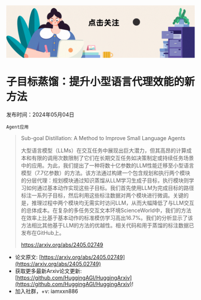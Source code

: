 ![](https://raw.githubusercontent.com/HuggingAGI/HuggingArxiv/main/imgs/follow2.gif)
# 子目标蒸馏：提升小型语言代理效能的新方法
发布时间：2024年05月04日

`Agent应用`
> Sub-goal Distillation: A Method to Improve Small Language Agents
>
> 大型语言模型（LLMs）在交互任务中展现出巨大潜力，但其高昂的计算成本和有限的调用次数限制了它们在长期交互任务如决策制定或持续任务场景中的应用。为此，我们提出了一种将数十亿参数的LLM性能迁移至小型语言模型（7.7亿参数）的方法。该方法通过构建一个包含规划和执行两个模块的分层代理：规划模块通过知识蒸馏从LLM学习生成子目标，执行模块则学习如何通过基本动作实现这些子目标。我们首先使用LLM为完成目标的路径标注一系列子目标，然后利用这些标注数据对两个模块进行微调。关键的是，推理过程中两个模块均无需实时访问LLM，从而大幅降低了与LLM交互的总体成本。在复杂的多任务交互文本环境ScienceWorld中，我们的方法在效率上比基于基本动作的标准模仿学习高出16.7%。我们的分析显示了该方法相比其他基于LLM的方法的优越性。相关代码和用于蒸馏的标注数据已发布在GitHub上。
>
> https://arxiv.org/abs/2405.02749



- 论文原文: [https://arxiv.org/abs/2405.02749](https://arxiv.org/abs/2405.02749)
- 获取更多最新Arxiv论文更新: [https://github.com/HuggingAGI/HuggingArxiv](https://github.com/HuggingAGI/HuggingArxiv)!
- 加入社群，+v: iamxxn886
